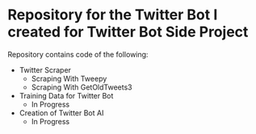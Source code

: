 # Repository for the Twitter Bot I created for Twitter Bot Side Project

Repository contains code of the following: 
  * Twitter Scraper
    * Scraping With Tweepy
    * Scraping With GetOldTweets3
  * Training Data for Twitter Bot
    * In Progress
  * Creation of Twitter Bot AI
    * In Progress
